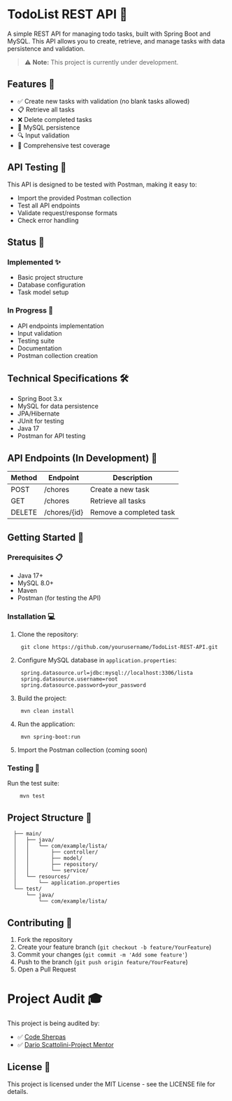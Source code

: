 # TodoList REST API 📝

A simple REST API for managing todo tasks, built with Spring Boot and MySQL. This API allows you to create, retrieve, and manage tasks with data persistence and validation.

> ⚠️ **Note:** This project is currently under development.

## Features 🌟

- ✅ Create new tasks with validation (no blank tasks allowed)
- 📋 Retrieve all tasks
- ❌ Delete completed tasks
- 💾 MySQL persistence
- 🔍 Input validation
- 🧪 Comprehensive test coverage

## API Testing 🚀

This API is designed to be tested with Postman, making it easy to:
- Import the provided Postman collection
- Test all API endpoints
- Validate request/response formats
- Check error handling

## Status 🚦

### Implemented ✨
- Basic project structure
- Database configuration
- Task model setup

### In Progress 🔄
- API endpoints implementation
- Input validation
- Testing suite
- Documentation
- Postman collection creation

## Technical Specifications 🛠️

- Spring Boot 3.x
- MySQL for data persistence
- JPA/Hibernate
- JUnit for testing
- Java 17
- Postman for API testing

## API Endpoints (In Development) 🔌

| Method | Endpoint | Description |
|--------|----------|-------------|
| POST   | /chores  | Create a new task |
| GET    | /chores  | Retrieve all tasks |
| DELETE | /chores/{id} | Remove a completed task |

## Getting Started 🚀

### Prerequisites 📋

- Java 17+
- MySQL 8.0+
- Maven
- Postman (for testing the API)

### Installation 💻

1. Clone the repository:

        git clone https://github.com/yourusername/TodoList-REST-API.git


2. Configure MySQL database in `application.properties`:
   

        spring.datasource.url=jdbc:mysql://localhost:3306/lista
        spring.datasource.username=root
        spring.datasource.password=your_password


3. Build the project:

        mvn clean install


4. Run the application:

        mvn spring-boot:run


5. Import the Postman collection (coming soon)

### Testing 🧪

Run the test suite:

        mvn test


## Project Structure 📂


      ├── main/
      │   ├── java/
      │   │   └── com/example/lista/
      │   │       ├── controller/
      │   │       ├── model/
      │   │       ├── repository/
      │   │       └── service/
      │   └── resources/
      │       └── application.properties
      └── test/
          └── java/
              └── com/example/lista/


## Contributing 🤝

1. Fork the repository
2. Create your feature branch (`git checkout -b feature/YourFeature`)
3. Commit your changes (`git commit -m 'Add some feature'`)
4. Push to the branch (`git push origin feature/YourFeature`)
5. Open a Pull Request

# Project Audit 🎓

This project is being audited by:


- ✅ [Code Sherpas](https://www.code-sherpas.rocks/en-US)
- ✅ [Dario Scattolini-Project Mentor](https://github.com/darioscattolini)

## License 📄

This project is licensed under the MIT License - see the LICENSE file for details.
